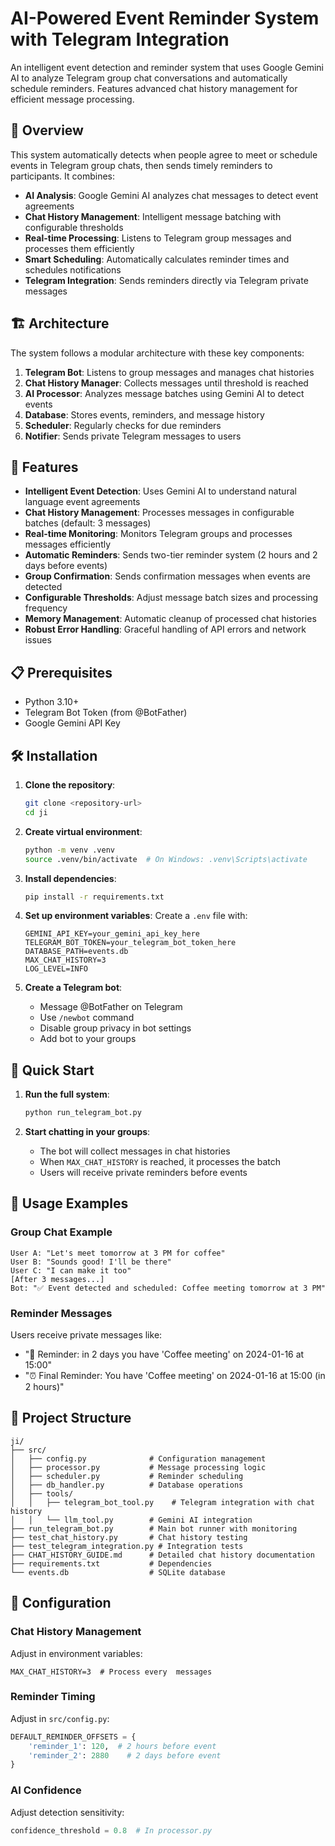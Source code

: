 # AI-Powered Event Reminder System with Telegram Integration

An intelligent event detection and reminder system that uses Google Gemini AI to analyze Telegram group chat conversations and automatically schedule reminders. Features advanced chat history management for efficient message processing.

## 🎯 Overview

This system automatically detects when people agree to meet or schedule events in Telegram group chats, then sends timely reminders to participants. It combines:

- **AI Analysis**: Google Gemini AI analyzes chat messages to detect event agreements
- **Chat History Management**: Intelligent message batching with configurable thresholds
- **Real-time Processing**: Listens to Telegram group messages and processes them efficiently
- **Smart Scheduling**: Automatically calculates reminder times and schedules notifications
- **Telegram Integration**: Sends reminders directly via Telegram private messages

## 🏗️ Architecture

The system follows a modular architecture with these key components:

1. **Telegram Bot**: Listens to group messages and manages chat histories
2. **Chat History Manager**: Collects messages until threshold is reached
3. **AI Processor**: Analyzes message batches using Gemini AI to detect events
4. **Database**: Stores events, reminders, and message history
5. **Scheduler**: Regularly checks for due reminders
6. **Notifier**: Sends private Telegram messages to users

## 🚀 Features

- **Intelligent Event Detection**: Uses Gemini AI to understand natural language event agreements
- **Chat History Management**: Processes messages in configurable batches (default: 3 messages)
- **Real-time Monitoring**: Monitors Telegram groups and processes messages efficiently
- **Automatic Reminders**: Sends two-tier reminder system (2 hours and 2 days before events)
- **Group Confirmation**: Sends confirmation messages when events are detected
- **Configurable Thresholds**: Adjust message batch sizes and processing frequency
- **Memory Management**: Automatic cleanup of processed chat histories
- **Robust Error Handling**: Graceful handling of API errors and network issues

## 📋 Prerequisites

- Python 3.10+
- Telegram Bot Token (from @BotFather)
- Google Gemini API Key

## 🛠️ Installation

1. **Clone the repository**:
   ```bash
   git clone <repository-url>
   cd ji
   ```

2. **Create virtual environment**:
   ```bash
   python -m venv .venv
   source .venv/bin/activate  # On Windows: .venv\Scripts\activate
   ```

3. **Install dependencies**:
   ```bash
   pip install -r requirements.txt
   ```

4. **Set up environment variables**:
   Create a `.env` file with:
   ```env
   GEMINI_API_KEY=your_gemini_api_key_here
   TELEGRAM_BOT_TOKEN=your_telegram_bot_token_here
   DATABASE_PATH=events.db
   MAX_CHAT_HISTORY=3
   LOG_LEVEL=INFO
   ```

5. **Create a Telegram bot**:
   - Message @BotFather on Telegram
   - Use `/newbot` command
   - Disable group privacy in bot settings
   - Add bot to your groups

## 🚀 Quick Start

1. **Run the full system**:
   ```bash
   python run_telegram_bot.py
   ```

2. **Start chatting in your groups**:
   - The bot will collect messages in chat histories
   - When `MAX_CHAT_HISTORY` is reached, it processes the batch
   - Users will receive private reminders before events

## 📖 Usage Examples

### Group Chat Example
```
User A: "Let's meet tomorrow at 3 PM for coffee"
User B: "Sounds good! I'll be there"
User C: "I can make it too"
[After 3 messages...]
Bot: "✅ Event detected and scheduled: Coffee meeting tomorrow at 3 PM"
```

### Reminder Messages
Users receive private messages like:
- "🔔 Reminder: in 2 days you have 'Coffee meeting' on 2024-01-16 at 15:00"
- "⏰ Final Reminder: You have 'Coffee meeting' on 2024-01-16 at 15:00 (in 2 hours)"

## 📁 Project Structure

```
ji/
├── src/
│   ├── config.py              # Configuration management
│   ├── processor.py           # Message processing logic
│   ├── scheduler.py           # Reminder scheduling
│   ├── db_handler.py          # Database operations
│   ├── tools/
│   │   ├── telegram_bot_tool.py    # Telegram integration with chat history
│   │   └── llm_tool.py        # Gemini AI integration
├── run_telegram_bot.py        # Main bot runner with monitoring
├── test_chat_history.py       # Chat history testing
├── test_telegram_integration.py # Integration tests
├── CHAT_HISTORY_GUIDE.md      # Detailed chat history documentation
├── requirements.txt           # Dependencies
└── events.db                  # SQLite database
```

## 🔧 Configuration

### Chat History Management
Adjust in environment variables:
```env
MAX_CHAT_HISTORY=3  # Process every  messages
```

### Reminder Timing
Adjust in `src/config.py`:
```python
DEFAULT_REMINDER_OFFSETS = {
    'reminder_1': 120,  # 2 hours before event
    'reminder_2': 2880    # 2 days before event
}
```


### AI Confidence
Adjust detection sensitivity:
```python
confidence_threshold = 0.8  # In processor.py
```

